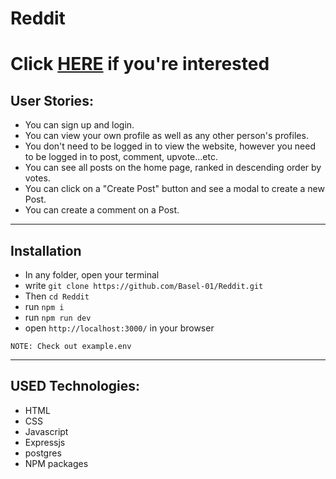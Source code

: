 # Reddit

# Click [HERE](https://reddit-basel.onrender.com/) if you're interested

## User Stories:

- You can sign up and login.
- You can view your own profile as well as any other person's profiles.
- You don't need to be logged in to view the website, however you need to be logged in to post, comment, upvote...etc.
- You can see all posts on the home page, ranked in descending order by votes.
- You can click on a "Create Post" button and see a modal to create a new Post.
- You can create a comment on a Post.

---

## Installation

- In any folder, open your terminal
- write `git clone https://github.com/Basel-01/Reddit.git`
- Then `cd Reddit`
- run `npm i`
- run `npm run dev`
- open `http://localhost:3000/` in your browser

`NOTE: Check out example.env`

---

## USED Technologies:

- HTML
- CSS
- Javascript
- Expressjs
- postgres
- NPM packages